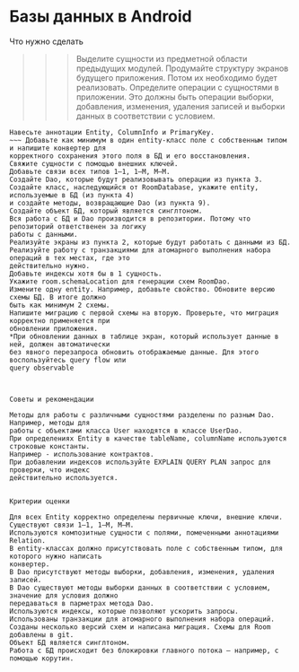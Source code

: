 # Базы данных в Android

Что нужно сделать

>>> Выделите сущности из предметной области предыдущих модулей.
Продумайте структуру экранов будущего приложения. Потом их необходимо будет реализовать.
Определите операции с сущностями в приложении. Это должны быть операции выборки, добавления,
изменения, удаления записей и выборки данных в соответствии с условием.
~~~ Создайте классы сущностей.
Навесьте аннотации Entity, ColumnInfo и PrimaryKey.
~~~ Добавьте как минимум в один entity-класс поле с собственным типом и напишите конвертер для
корректного сохранения этого поля в БД и его восстановления.
Свяжите сущности с помощью внешних ключей.
Добавьте связи всех типов 1–1, 1–М, М–М.
Создайте Dao, которые будут реализовывать операции из пункта 3.
Создайте класс, наследующийся от RoomDatabase, укажите entity, используемые в БД (из пункта 4)
и создайте методы, возвращающие Dao (из пункта 9).
Создайте объект БД, который является синглтоном.
Вся работа с БД и Dao производится в репозитории. Потому что репозиторий ответственен за логику
работы с данными.
Реализуйте экраны из пункта 2, которые будут работать с данными из БД.
Реализуйте работу с транзакциями для атомарного выполнения набора операций в тех местах, где это
действительно нужно.
Добавьте индексы хотя бы в 1 сущность.
Укажите room.schemaLocation для генерации схем RoomDao.
Измените одну entity. Например, добавьте свойство. Обновите версию схемы БД. В итоге должно
быть как минимум 2 схемы.
Напишите миграцию с первой схемы на вторую. Проверьте, что миграция корректно применяется при
обновлении приложения.
*При обновлении данных в таблице экран, который использует данные в ней, должен автоматически
без явного перезапроса обновить отображаемые данные. Для этого воспользуйтесь query flow или
query observable



Советы и рекомендации

Методы для работы с различными сущностями разделены по разным Dao. Например, методы для
работы с объектами класса User находятся в классе UserDao.
При определениях Entity в качестве tableName, columnName используются строковые константы.
Например - использование контрактов.
При добавлении индексов используйте EXPLAIN QUERY PLAN запрос для проверки, что индекс
действительно используется.


Критерии оценки

Для всех Entity корректно определены первичные ключи, внешние ключи.
Существуют связи 1–1, 1–М, М–М.
Используются композитные сущности с полями, помеченными аннотациями Relation.
В entity-классах должно присутствовать поле с собственным типом, для которого нужно написать
конвертер.
В Dao присутствуют методы выборки, добавления, изменения, удаления записей.
В Dao существуют методы выборки данных в соответствии с условием, значение для условия должно
передаваться в парметрах метода Dao.
Используются индексы, которые позволяют ускорить запросы.
Использованы транзакции для атомарного выполнения набора операций.
Созданы несколько версий схем и написана миграция. Схемы для Room добавлены в git.
Объект БД является синглтоном.
Работа с БД происходит без блокировки главного потока — например, с помощью корутин.